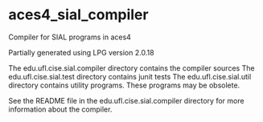 aces4_sial_compiler
===================

Compiler for SIAL programs in aces4

Partially generated using LPG version 2.0.18

The edu.ufl.cise.sial.compiler directory contains the compiler sources
The edu.ufl.cise.sial.test directory contains junit tests
The edu.ufl.cise.sial.util directory contains utility programs.  These programs may be obsolete.

See the README file in the edu.ufl.cise.sial.compiler directory for more information about the compiler.
